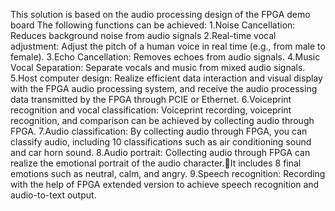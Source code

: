 This solution is based on the audio processing design of the FPGA demo board
The following functions can be achieved:
1.Noise Cancellation: Reduces background noise from audio signals
2.Real-time vocal adjustment: Adjust the pitch of a human voice in real time (e.g., from male to female).
3.Echo Cancellation: Removes echoes from audio signals.
4.Music Vocal Separation: Separate vocals and music from mixed audio signals.
5.Host computer design: Realize efficient data interaction and visual display with the FPGA audio processing system, and receive the audio processing data transmitted by the FPGA through PCIE or Ethernet.
6.Voiceprint recognition and vocal classification: Voiceprint recording, voiceprint recognition, and comparison can be achieved by collecting audio through FPGA.
7.Audio classification: By collecting audio through FPGA, you can classify audio, including 10 classifications such as air conditioning sound and car horn sound.
8.Audio portrait: Collecting audio through FPGA can realize the emotional portrait of the audio character.It includes 8 final emotions such as neutral, calm, and angry.
9.Speech recognition: Recording with the help of FPGA extended version to achieve speech recognition and audio-to-text output.
